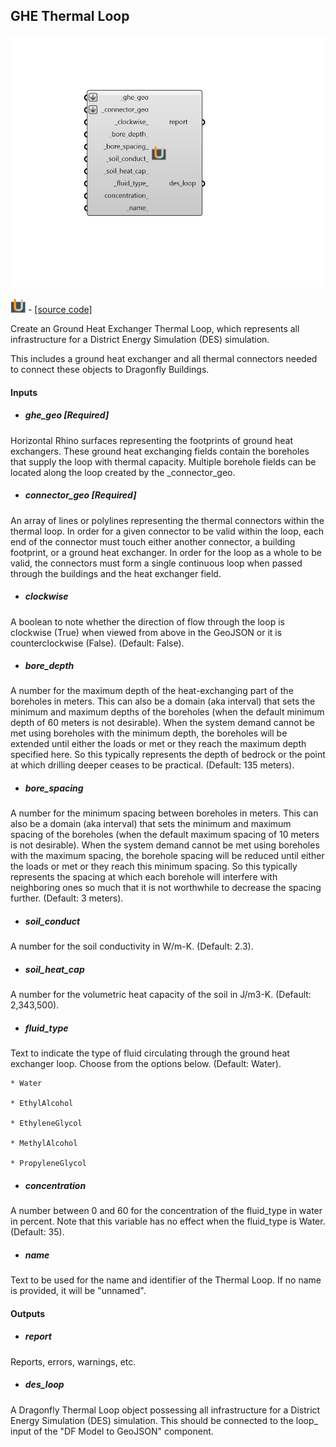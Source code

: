 ## GHE Thermal Loop

![](../../images/components/GHE_Thermal_Loop.png)

![](../../images/icons/GHE_Thermal_Loop.png) - [[source code]](https://github.com/ladybug-tools/dragonfly-grasshopper/blob/master/dragonfly_grasshopper/src//DF%20GHE%20Thermal%20Loop.py)


Create an Ground Heat Exchanger Thermal Loop, which represents all infrastructure for a District Energy Simulation (DES) simulation. 

This includes a ground heat exchanger and all thermal connectors needed to connect these objects to Dragonfly Buildings. 



#### Inputs
* ##### ghe_geo [Required]
Horizontal Rhino surfaces representing the footprints of ground heat exchangers. These ground heat exchanging fields contain the boreholes that supply the loop with thermal capacity. Multiple borehole fields can be located along the loop created by the _connector_geo. 
* ##### connector_geo [Required]
An array of lines or polylines representing the thermal connectors within the thermal loop. In order for a given connector to be valid within the loop, each end of the connector must touch either another connector, a building footprint, or a ground heat exchanger. In order for the loop as a whole to be valid, the connectors must form a single continuous loop when passed through the buildings and the heat exchanger field. 
* ##### clockwise 
A boolean to note whether the direction of flow through the loop is clockwise (True) when viewed from above in the GeoJSON or it is counterclockwise (False). (Default: False). 
* ##### bore_depth 
A number for the maximum depth of the heat-exchanging part of the boreholes in meters. This can also be a domain (aka interval) that sets the minimum and maximum depths of the boreholes (when the default minimum depth of 60 meters is not desirable). When the system demand cannot be met using boreholes with the minimum depth, the boreholes will be extended until either the loads or met or they reach the maximum depth specified here. So this typically represents the depth of bedrock or the point at which drilling deeper ceases to be practical. (Default: 135 meters). 
* ##### bore_spacing 
A number for the minimum spacing between boreholes in meters. This can also be a domain (aka interval) that sets the minimum and maximum spacing of the boreholes (when the default maximum spacing of 10 meters is not desirable). When the system demand cannot be met using boreholes with the maximum spacing, the borehole spacing will be reduced until either the loads or met or they reach this minimum spacing. So this typically represents the spacing at which each borehole will interfere with neighboring ones so much that it is not worthwhile to decrease the spacing further. (Default: 3 meters). 
* ##### soil_conduct 
A number for the soil conductivity in W/m-K. (Default: 2.3). 
* ##### soil_heat_cap 
A number for the volumetric heat capacity of the soil in J/m3-K. (Default: 2,343,500). 
* ##### fluid_type 
Text to indicate the type of fluid circulating through the ground heat exchanger loop. Choose from the options below. (Default: Water). 


    * Water

    * EthylAlcohol

    * EthyleneGlycol

    * MethylAlcohol

    * PropyleneGlycol
* ##### concentration 
A number between 0 and 60 for the concentration of the fluid_type in water in percent. Note that this variable has no effect when the fluid_type is Water. (Default: 35). 
* ##### name 
Text to be used for the name and identifier of the Thermal Loop. If no name is provided, it will be "unnamed". 

#### Outputs
* ##### report
Reports, errors, warnings, etc. 
* ##### des_loop
A Dragonfly Thermal Loop object possessing all infrastructure for a District Energy Simulation (DES) simulation. This should be connected to the loop_ input of the "DF Model to GeoJSON" component. 